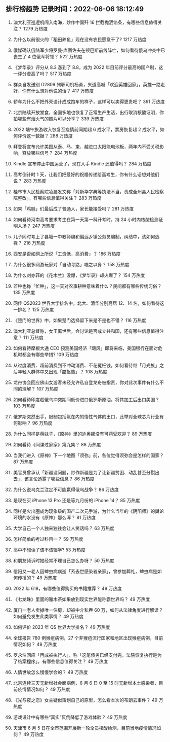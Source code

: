 
## 排行榜趋势 记录时间：2022-06-06 18:12:49
  
  1. 澳大利亚巡逻机闯入南海，炒作中国歼 16 拦截抛洒箔条，有哪些信息值得关注？ 1279 万热度
    
  2. 为什么以前很火的「稻田养鱼」现在没有农民愿意干了? 1217 万热度
    
  3. 俄媒确认俄陆军少将罗曼·库图佐夫在顿巴斯前线阵亡，如何看待俄乌冲突中已丧生了 4 位俄军将领？ 522 万热度
    
  4. 《梦华录》评分从 8.3 涨到了 8.8，成为 2022 年目前评分最高的国产剧，这一评分虚高了吗？ 517 万热度
    
  5. 群众自发送别 D2809 殉职司机杨勇，夹道高喊「欢迎英雄回家」，英雄一路走好，你有什么想对他说的话？ 417 万热度
    
  6. 轿车为什么不把外壳设计成成跑车的样子，这样可以卖得更贵吧？ 391 万热度
    
  7. 北京陆续开放堂食，全国多地也恢复了正常生产生活，出行取消核酸证明，你拍哪些有烟火气的照片可以分享？ 339 万热度
    
  8. 2022 端午旅游收入恢复至疫情前同期超 6 成水平，票房恢复超 2 成水平，如何评价这一数据？ 288 万热度
    
  9. 拜登将宣布允许美国从泰、马、柬、越进口太阳能电池板，两年内不受关税影响，释放哪些信号？ 284 万热度
    
  10. Kindle 宣布停止中国运营了，现在入手 Kindle 还值得吗？ 284 万热度
    
  11. 高考倒计时 1 天，让我们把最好的祝福传递给高考生，你有什么话想对他们说？ 283 万热度
    
  12. 桂林市人民检察院凌晨发文称「对新华字典等执法不当，责成全州县人民检察院整改」，有哪些信息值得关注？ 283 万热度
    
  13. 如果「鸡娃」们最后成了普通人，家长能接受吗？ 281 万热度
    
  14. 如何看待河南高考要求考生在第一天第一科开考时，持 24 小时内核酸检测证明入场？ 247 万热度
    
  15. 儿子同时考上了县城一中教师编和偏远乡镇公务员编制，纠结中，该如何选择？ 216 万热度
    
  16. 西安是否如网上所说「工资低，高消费」？ 186 万热度
    
  17. 为什么很多网游玩家对「自动寻路」嗤之以鼻？ 158 万热度
    
  18. 为什么刘亦菲的《花木兰》没爆，《梦华录》却火爆了？ 154 万热度
    
  19. 芒种也称「忙种」，这一天对农事耕种意味着什么？民间都有哪些传统习俗？ 135 万热度
    
  20. 网传 QS2023 世界大学排名中，北大、清华分别高居 12、14 名，如何看待这一排名？ 125 万热度
    
  21. 《楚门的世界》中，如果楚门选择留下来是不是也不错？ 116 万热度
    
  22. 澳大利亚总督称，女王离世后，会讨论是否成立共和国，还有哪些信息值得注意？ 111 万热度
    
  23. 如何看待摩根大通 CEO 预测美国经济「飓风」即将来临，美国银行在面对危机时都会有哪些举措? 109 万热度
    
  24. 从过度消费、超前消费到不冲动消费、不花冤枉钱，如何看待继「月光族」之后年轻人群体中又出现「酷抠族」？ 108 万热度
    
  25. 龙舟协会回应佛山女游客未经允许私自登龙舟被指责，你对此次事件有什么不同的理解？ 107 万热度
    
  26. 如何看待印度趁俄乌冲突期间低价进口俄罗斯原油，将其加工后出口美国？ 103 万热度
    
  27. 俄罗斯突然出手，限制包括氖在内的惰性气体的出口，此举对全球芯片行业有何影响？ 96 万热度
    
  28. 为什么同样是萌妹子，《原神》里的迪奥娜没有可莉受欢迎？ 89 万热度
    
  29. 如何看待《间谍过家家》第九集？ 88 万热度
    
  30. 当我们进入《原神》下一个地图「须弥」前，各位觉得须弥会是怎样的国家？ 87 万热度
    
  31. 美官员曾承认「新疆没问题，炒作新疆是为了让新疆贫困、动乱甚至分裂出去」，该言论透露了哪些信息？ 86 万热度
    
  32. 为什么说乌克兰注定不可能赢得俄乌战争？ 86 万热度
    
  33. 是现在买 iPhone 13 Pro 还是等九月份的 iPhone 14？ 85 万热度
    
  34. 同样是火出圈成为现象级的国产二次元手游，为什么当年的《阴阳师》的舆论环境的水没有《原神》那么浑？ 81 万热度
    
  35. 大学自己一个人独来独往会让人笑话吗？ 63 万热度
    
  36. 怎样简单的考过科目一？ 59 万热度
    
  37. 高中不想读了该不该辍学? 53 万热度
    
  38. 和朋友倾诉时她经常不理自己怎么办呀？ 50 万热度
    
  39. 信阳又一老人因蜱虫病病逝「系去世感染者亲家」，曾参加葬礼，蜱虫病是如何传播的？ 49 万热度
    
  40. 2022 年 618，有哪些值得购买的书籍推荐？ 49 万热度
    
  41. 《七龙珠》里面的雅木茶如果放到现实世界能称霸世界吗？ 49 万热度
    
  42. 厦门一老人卖掉唯一住房，却被中介私吞 60 万，如何从法律角度进行解读？如何避免发生此类事情？ 49 万热度
    
  43. 如何评价 2023 年 QS 世界大学排名？ 49 万热度
    
  44. 全球报告 780 例猴痘病例，27 个非猴痘流行国家和地区出现猴痘病例，目前情况如何？ 49 万热度
    
  45. 罗永浩回应「再成被执行人」，称「这笔债务已经支付完，法院恢复执行是为了结案程序」，有哪些信息值得关注？ 49 万热度
    
  46. 人情世故怎么慢慢学会的？ 49 万热度
    
  47. 北京连续三天无新增社会面病例，6 月 6 日 0 至 15 时无新增本土感染者，目前疫情情况如何？ 49 万热度
    
  48. 《光与夜之恋》女主疑似策划自己的原型，怎么看本次的布朗云事件？ 49 万热度
    
  49. 游戏设计中有哪些“真实”反倒降低了游戏体验？ 49 万热度
    
  50. 天津市 6 月 5 日在全市范围开展新一轮全员核酸检测，目前当地疫情情况如何？ 49 万热度
    